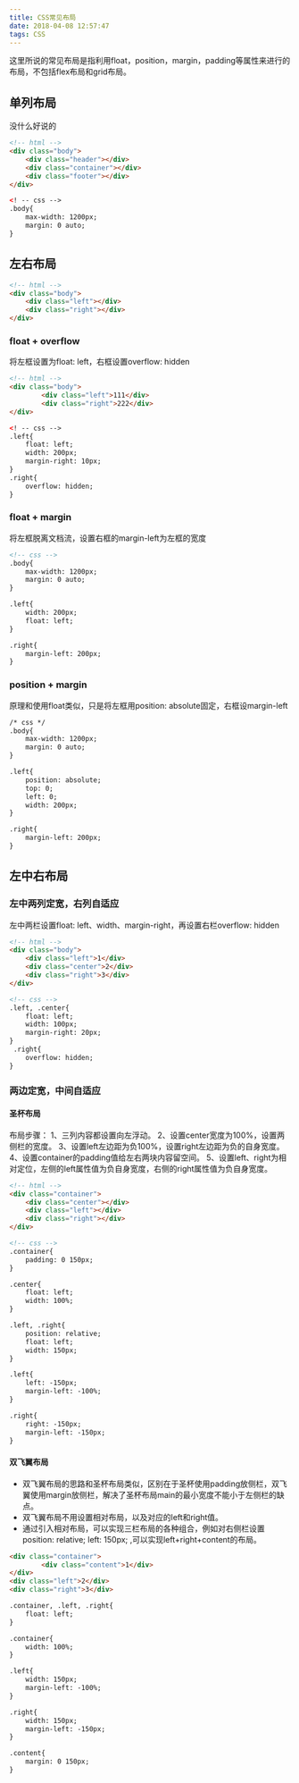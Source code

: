 ```yaml
---
title: CSS常见布局
date: 2018-04-08 12:57:47
tags: CSS
---
```

这里所说的常见布局是指利用float，position，margin，padding等属性来进行的布局，不包括flex布局和grid布局。
<!-- more -->
## 单列布局
没什么好说的
```html
<!-- html -->
<div class="body">
    <div class="header"></div>
    <div class="container"></div>
    <div class="footer"></div>
</div>

<! -- css -->
.body{
    max-width: 1200px;
    margin: 0 auto;
}
```
## 左右布局
```html
<!-- html -->
<div class="body">
    <div class="left"></div>
    <div class="right"></div>
</div>
```
### float + overflow
将左框设置为float: left，右框设置overflow: hidden
```html
<!-- html -->
<div class="body">
        <div class="left">111</div>
        <div class="right">222</div>
</div>

<! -- css -->
.left{
    float: left;
    width: 200px;
    margin-right: 10px;
}
.right{    
    overflow: hidden;
}
```
### float + margin
将左框脱离文档流，设置右框的margin-left为左框的宽度
```html
<!-- css -->
.body{
    max-width: 1200px;
    margin: 0 auto;
}

.left{
    width: 200px;
    float: left;
}

.right{
    margin-left: 200px;
}
```
### position + margin
原理和使用float类似，只是将左框用position: absolute固定，右框设margin-left
```html
/* css */
.body{
    max-width: 1200px;
    margin: 0 auto;
}

.left{
    position: absolute;
    top: 0;
    left: 0;
    width: 200px;
}

.right{
    margin-left: 200px;
}
```
## 左中右布局
### 左中两列定宽，右列自适应
左中两栏设置float: left、width、margin-right，再设置右栏overflow: hidden
```html
<!-- html -->
<div class="body">
    <div class="left">1</div>
    <div class="center">2</div>
    <div class="right">3</div>
</div>

<!-- css -->
.left, .center{
    float: left;
    width: 100px;
    margin-right: 20px;
}
 .right{
    overflow: hidden;
}
```
### 两边定宽，中间自适应
#### 圣杯布局
布局步骤：
1、三列内容都设置向左浮动。
2、设置center宽度为100%，设置两侧栏的宽度。
3、设置left左边距为负100%，设置right左边距为负的自身宽度。
4、设置container的padding值给左右两块内容留空间。
5、设置left、right为相对定位，左侧的left属性值为负自身宽度，右侧的right属性值为负自身宽度。
```html
<!-- html -->
<div class="container">
    <div class="center"></div>
    <div class="left"></div>
    <div class="right"></div>
</div>

<!-- css -->
.container{
    padding: 0 150px;
}

.center{
    float: left;
    width: 100%;
}

.left, .right{
    position: relative;
    float: left;
    width: 150px;
}

.left{
    left: -150px;
    margin-left: -100%;
}

.right{
    right: -150px;
    margin-left: -150px;
}
```
#### 双飞翼布局
- 双飞翼布局的思路和圣杯布局类似，区别在于圣杯使用padding放侧栏，双飞翼使用margin放侧栏，解决了圣杯布局main的最小宽度不能小于左侧栏的缺点。
- 双飞翼布局不用设置相对布局，以及对应的left和right值。
- 通过引入相对布局，可以实现三栏布局的各种组合，例如对右侧栏设置position: relative; left: 150px; ,可以实现left+right+content的布局。
```html
<div class="container">
        <div class="content">1</div>
</div>
<div class="left">2</div>
<div class="right">3</div>

.container, .left, .right{
    float: left;
}

.container{
    width: 100%;
}

.left{
    width: 150px;
    margin-left: -100%;
}

.right{
    width: 150px;
    margin-left: -150px;
}

.content{
    margin: 0 150px;
}
```